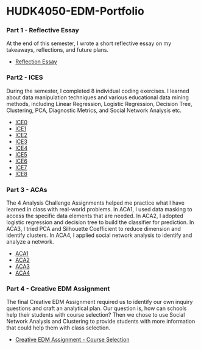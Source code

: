 # HUDK4050-EDM-Portfolio

### Part 1 - Reflective Essay

At the end of this semester, I wrote a short reflective essay on my takeaways, reflections, and future plans.

* [Reflection Essay](https://github.com/yutongs1202/HUDK4050-EDM-Portfolio/blob/main/Reflective%20Essay/HUDK4050%20Reflection%20Essay.pdf)

### Part2 - ICES

During the semester, I completed 8 individual coding exercises. I learned about data manipulation techniques and various educational data mining methods, including Linear Regression, Logistic Regression, Decision Tree, Clustering, PCA, Diagnostic Metrics, and Social Network Analysis etc.


* [ICE0](https://github.com/yutongs1202/HUDK4050-EDM-Portfolio/blob/main/ICEs/ICE0.ipynb)
* [ICE1](https://github.com/yutongs1202/HUDK4050-EDM-Portfolio/blob/main/ICEs/ICE1.ipynb)
* [ICE2](https://github.com/yutongs1202/HUDK4050-EDM-Portfolio/blob/main/ICEs/ICE2.ipynb)
* [ICE3](https://github.com/yutongs1202/HUDK4050-EDM-Portfolio/blob/main/ICEs/ICE3.ipynb)
* [ICE4](https://github.com/yutongs1202/HUDK4050-EDM-Portfolio/blob/main/ICEs/ICE4.ipynb)
* [ICE5](https://github.com/yutongs1202/HUDK4050-EDM-Portfolio/blob/main/ICEs/ICE5.ipynb)
* [ICE6](https://github.com/yutongs1202/HUDK4050-EDM-Portfolio/blob/main/ICEs/ICE6.ipynb)
* [ICE7](https://github.com/yutongs1202/HUDK4050-EDM-Portfolio/blob/main/ICEs/ICE7.ipynb)
* [ICE8](https://github.com/yutongs1202/HUDK4050-EDM-Portfolio/blob/main/ICEs/ICE8.ipynb)

### Part 3 - ACAs

The 4 Analysis Challenge Assignments helped me practice what I have learned in class with real-world problems. In ACA1, I used data masking to access the specific data elements that are needed. In ACA2, I adopted logistic regression and decision tree to build the classifier for prediction. In ACA3, I tried PCA and Silhouette Coefficient to reduce dimension and identify clusters. In ACA4, I applied social network analysis to identify and analyze a network.

* [ACA1](https://github.com/yutongs1202/HUDK4050-EDM-Portfolio/blob/main/ACAs/ACA1.ipynb)
* [ACA2](https://github.com/yutongs1202/HUDK4050-EDM-Portfolio/blob/main/ACAs/ACA2.ipynb)
* [ACA3](https://github.com/yutongs1202/HUDK4050-EDM-Portfolio/blob/main/ACAs/ACA3.ipynb)
* [ACA4](https://github.com/yutongs1202/HUDK4050-EDM-Portfolio/blob/main/ACAs/ACA4.ipynb)

### Part 4 - Creative EDM Assignment

The final Creative EDM Assignment required us to identify our own inquiry questions and craft an analytical plan. Our question is, how can schools help their students with course selection? Then we chose to use Social Network Analysis and Clustering to provide students with more information that could help them with class selection.

* [Creative EDM Assignment - Course Selection](https://github.com/yutongs1202/HUDK4050-EDM-Portfolio/blob/main/Creative%20EDM%20Assignment/Creative%20EDM%20Assignment%20-%20Courses%20Selection.pdf)
